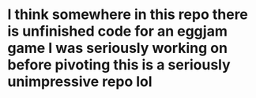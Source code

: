 # I think somewhere in this repo there is unfinished code for an eggjam game I was seriously working on before pivoting this is a seriously unimpressive repo lol
